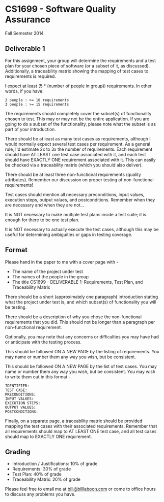 # CS1699 - Software Quality Assurance
Fall Semester 2014

## Deliverable 1

For this assignment, your group will determine the requirements and a test plan for your chosen piece of software (or a subset of it, as discussed).  Additionally, a traceability matrix showing the mapping of test cases to requirements is required.

I expect at least (5 * (number of people in group)) requirements.  In other words, if you have:

	2 people : >= 10 requirements
	3 people : >= 15 requirements

The requirements should completely cover the subset(s) of functionality chosen to test.  This may or may not be the entire application.  If you are going to do a subset of the functionality, please note what the subset is as part of your introduction.

There should be at least as many test cases as requirements, although I would normally expect several test cases per requirement.  As a general rule, I'd estimate 2x to 3x the number of requirements.
Each requirement should have AT LEAST one test case associated with it, and each test should have EXACTLY ONE requirement associated with it.  This can easily be checked via a traceability matrix (which you should also deliver).

There should be at least three non-functional requirements (quality attributes).  Remember our discussion on proper testing of non-functional requirements!

Test cases should mention all necessary preconditions, input values, execution steps, output values, and postconditions.  Remember when they are necessary and when they are not...

It is NOT necessary to make multiple test plans inside a test suite; it is enough for there to be one test plan.

It is NOT necessary to actually execute the test cases, although this may be useful for determining ambiguities or gaps in testing coverage. 

## Format
Please hand in the paper to me with a cover page with -
* The name of the project under test
* The names of the people in the group
* The title CS1699 - DELIVERABLE 1: Requirements, Test Plan, and Traceability Matrix

There should be a short (approximately one paragraph) introduction stating what the project under test is, and which subset(s) of functionality you will be testing.

There should be a description of why you chose the non-functional requirements that you did.  This should not be longer than a paragraph per non-functional requirement.

Optionally, you may note that any concerns or difficulties you may have had or anticipate with the testing process.

This should be followed ON A NEW PAGE by the listing of requirements.  You may name or number them any way you wish, but be consistent.

This should be followed ON A NEW PAGE by the list of test cases.  You may name or number them any way you wish, but be consistent.  You may wish to write them out in this format -

	IDENTIFIER:
	TEST CASE: 
	PRECONDITIONS:
	INPUT VALUES:
	EXECUTION STEPS:
	OUTPUT VALUES:
	POSTCONDITIONS:

Finally, on a separate page, a traceability matrix should be provided mapping the test cases with their associated requirements.  Remember that all requirements should map to AT LEAST ONE test case, and all test cases should map to EXACTLY ONE requirement.  

## Grading
* Introduction / Justifications: 10% of grade
* Requirements: 30% of grade
* Test Plan: 40% of grade
* Traceability Matrix: 20% of grade

Please feel free to email me at bill@billlaboon.com or come to office hours to discuss any problems you have. 
 
